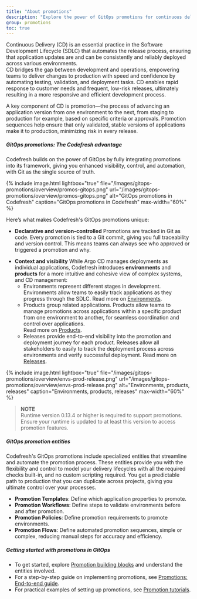 ```yaml
---
title: "About promotions"
description: "Explore the power of GitOps promotions for continuous delivery"
group: promotions
toc: true
---
```


Continuous Delivery (CD) is an essential practice in the Software Development Lifecycle (SDLC) that automates the release process, ensuring that application updates are and can be consistently and reliably deployed across various environments.   
CD bridges the gap between development and operations, empowering teams to deliver changes to production with speed and confidence by automating testing, validation, and deployment tasks. CD enables rapid response to customer needs and frequent, low-risk releases, ultimately resulting in a more responsive and efficient development process.

A key component of CD is promotion—the process of advancing an application version from one environment to the next, from staging to production for example, based on specific criteria or approvals. Promotion sequences help ensure that only validated, stable versions of applications make it to production, minimizing risk in every release.


##### GitOps promotions: The Codefresh advantage
Codefresh builds on the power of GitOps by fully integrating promotions into its framework, giving you enhanced visibility, control, and automation, with Git as the single source of truth.   

{% include 
image.html 
lightbox="true" 
file="/images/gitops-promotions/overview/promos-gitops.png" 
url="/images/gitops-promotions/overview/promos-gitops.png"
alt="GitOps promotions in Codefresh" 
caption="GitOps promotions in Codefresh"
max-width="60%"
%}

Here’s what makes Codefresh's GitOps promotions unique:

* **Declarative and version-controlled**
  Promotions are tracked in Git as code. Every promotion is tied to a Git commit, giving you full traceability and version control. This means teams can always see who approved or triggered a promotion and why.

<!--- * **Automated Git sync**  
  With GitOps, the desired state of environments is automatically synced based on the Git repository, ensuring that any promotion aligns with the latest approved application version.  -->

* **Context and visibility** 
  While Argo CD manages deployments as individual applications, Codefresh introduces **environments** and **products** for a more intuitive and cohesive view of complex systems, and CD management:
    * Environments represent different stages in development. Environments allow teams to easily track applications as they progress through the SDLC. 
      Read more on [Environments]({{site.baseurl}}/docs/dashboards/gitops-environments/). 
    * Products group related applications. Products allow teams to manage promotions across applications within a specific product from one environment to another, for seamless coordination and control over applications.  
      Read more on [Products]({{site.baseurl}}/docs/products/about-products/).
    * Releases provide end-to-end visibility into the promotion and deployment journey for each product. Releases allow all stakeholders to easily to track the deployment process across environments and verify successful deployment.
      Read more on [Releases]({{site.baseurl}}/docs/promotions/product-releases/).

{% include 
image.html 
lightbox="true" 
file="/images/gitops-promotions/overview/envs-prod-release.png" 
url="/images/gitops-promotions/overview/envs-prod-release.png"
alt="Environments, products, releases" 
caption="Environments, products, releases"
max-width="60%"
%}

>**NOTE**  
Runtime version 0.13.4 or higher is required to support promotions. Ensure your runtime is updated to at least this version to access promotion features.

##### GitOps promotion entities
Codefresh's GitOps promotions include specialized entities that streamline and automate the promotion process. These entities provide you with the flexibility and control to model your delivery lifecycles with all the required checks built-in, and no custom scripting required. You get a predictable path to production that you can duplicate across projects, giving you ultimate control over your processes.
* **Promotion Templates**: Define which application properties to promote.
* **Promotion Workflows**: Define steps to validate environments before and after promotion.
* **Promotion Policies**: Define promotion requirements to promote environments.
* **Promotion Flows**: Define automated promotion sequences, simple or complex, reducing manual steps for accuracy and efficiency.

<!--- screenshot of yaml examples to differentiate and not overcrowd -->


##### Getting started with promotions in GitOps

* To get started, explore [Promotion building blocks]({{site.baseurl}}/docs/promotions/promotion-components/) and understand the entities involved.  
* For a step-by-step guide on implementing promotions, see [Promotions: End-to-end guide]({{site.baseurl}}/docs/promotions/create-promotion-sequence/).
* For practical examples of setting up promotions, see [Promotion tutorials]({{site.baseurl}}/docs/promotions/promotion-scenarios/).

